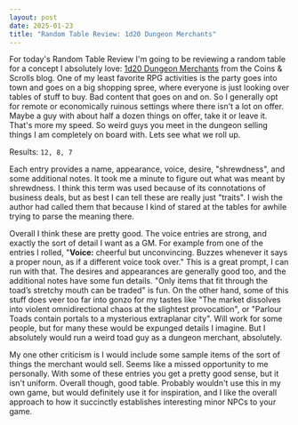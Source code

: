 ```yaml
---
layout: post
date: 2025-01-23
title: "Random Table Review: 1d20 Dungeon Merchants"
---
```

For today's Random Table Review I'm going to be reviewing a random table for a concept I absolutely love: [1d20 Dungeon Merchants](https://coinsandscrolls.blogspot.com/2024/05/osr-1d20-dungeon-merchants.html) from the Coins & Scrolls blog. One of my least favorite RPG activities is the party goes into town and goes on a big shopping spree, where everyone is just looking over tables of stuff to buy. Bad content that goes on and on. So I generally opt for remote or economically ruinous settings where there isn't a lot on offer. Maybe a guy with about half a dozen things on offer, take it or leave it. That's more my speed. So weird guys you meet in the dungeon selling things I am completely on board with. Lets see what we roll up.

Results: `12, 8, 7`

Each entry provides a name, appearance, voice, desire, "shrewdness", and some additional notes. It took me a minute to figure out what was meant by shrewdness. I think this term was used because of its connotations of business deals, but as best I can tell these are really just "traits". I wish the author had called them that because I kind of stared at the tables for awhile trying to parse the meaning there.

Overall I think these are pretty good. The voice entries are strong, and exactly the sort of detail I want as a GM. For example from one of the entries I rolled, "**Voice:** cheerful but unconvincing. Buzzes whenever it says a proper noun, as if a different voice took over." This is a great prompt, I can run with that. The desires and appearances are generally good too, and the additional notes have some fun details. "Only items that fit through the toad’s stretchy mouth can be traded" is fun. On the other hand, some of this stuff does veer too far into gonzo for my tastes like "The market dissolves into violent omnidirectional chaos at the slightest provocation", or "Parlour Toads contain portals to a mysterious extraplanar city". Will work for some people, but for many these would be expunged details I imagine. But I absolutely would run a weird toad guy as a dungeon merchant, absolutely.

My one other criticism is I would include some sample items of the sort of things the merchant would sell. Seems like a missed opportunity to me personally. With some of these entries you get a pretty good sense, but it isn't uniform. Overall though, good table. Probably wouldn't use this in my own game, but would definitely use it for inspiration, and I like the overall approach to how it succinctly establishes interesting minor NPCs to your game.
